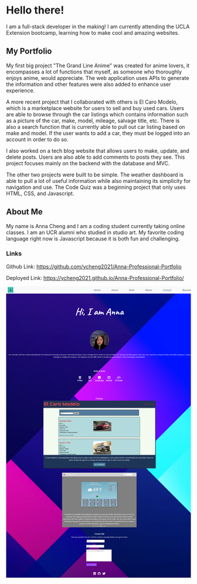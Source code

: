 # Hello there!
I am a full-stack developer in the making! I am currently attending the UCLA Extension bootcamp, learning how to make cool and amazing websites. 

## My Portfolio

My first big project "The Grand Line Anime" was created for anime lovers, it encompasses a lot of functions that myself, as someone who thoroughly enjoys anime, would appreciate. The web application uses APIs to generate the information and other features were also added to enhance user experience. 

A more recent project that I collaborated with others is El Caro Modelo, which is a marketplace website for users to sell and buy used cars. Users are able to browse through the car listings which contains information such as a picture of the car, make, model, mileage, salvage title, etc. There is also a search function that is currently able to pull out car listing based on make and model. If the user wants to add a car, they must be logged into an account in order to do so.

I also worked on a tech blog website that allows users to make, update, and delete posts. Users are also able to add comments to posts they see. This project focuses mainly on the backend with the database and MVC. 

The other two projects were built to be simple. The weather dashboard is able to pull a lot of useful information while also maintaining its simplicity for navigation and use. The Code Quiz was a beginning project that only uses HTML, CSS, and Javascript. 

## About Me

My name is Anna Cheng and I am a coding student currently taking online classes. I am an UCR alumni who studied in studio art. My favorite coding language right now is Javascript because it is both fun and challenging. 

### Links

Github Link: https://github.com/ycheng2021/Anna-Professional-Portfolio

Deployed Link: https://ycheng2021.github.io/Anna-Professional-Portfolio/

![This is a screenshot of the website](./assets/images/Anna-Professional-Portfolio_screenshot.png)
